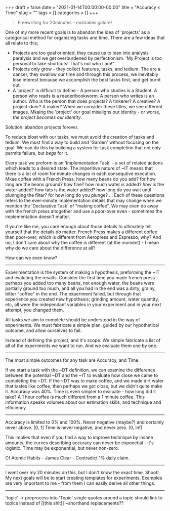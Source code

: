 +++ 
draft = false
date = "2021-01-14T00:00:00-00:00"
title = "Accuracy x Time"
slug = "" 
tags = []
categories = []
+++

> Freewriting for 20minutes - mistrakes galore!

One of my more recent goals is to abandon the idea of 'projects' as a categorical method for organizing tasks and time. There are a few ideas that all relate to this;

- Projects are too goal oriented, they cause us to lean into analysis paralysis and we get overburdened by perfectionism. 'My Project is too personal to take shortcuts! That's not who I am!"
- Projects only grow - they collect features, tasks, and tedium. The are a cancer, they swallow our time and through this process, we inevitably lose interest because we accomplish the best tasks first, and get burnt out.
- A 'project' is difficult to define - A person who studies is a Student. A person who reads is a reader/bookworm. A person who writes is an author. Who is the person that does projects? A tinkerer? A creative? A project-doer? A maker? When we consider these titles, we see different images. Mkaing the 'project' our goal misaligns our identity - or worse, _the project becomes our identity_.

Solution: abandon projects forever.

To reduce bloat with our tasks, we must avoid the creation of tasks and tedium. We must find a way to build and 'Garden' without focusing on the goal. We can do this by building a system for task completion that not only permits failure, but _begs_ for it.

Every task we preform is an 'Implementation Task' - a set of related actions which leads to a desired state. The imperitive nature of ~IT means that there is a lot of room for minute changes in each consequtive execution. Mkae coffee with a French Press, how many beans do you add? for how long are the beans ground? how fine? how much water is added? _how_ is the water added? how fats is the water added? how long do you wait until plunnging the filter? for how long do you plunge? ... Each of these questions refers to the ever-minute implementation details that may change when we mention the 'Declarative Task' of "making coffee". We may even do away with the french press altogether and use a poor-over even - sometimes the implementation doesn't matter.

If you're like me, you care enough about those details to ultimately tell yourself that the details _do_ matter. French Press makes a different coffee than poor-over, which is different from Aeropress and Espresso; why?
And no, I don't care about why the coffee is different (at the moment) - I mean why do we care about the difference at all?

How can we even know?

---

Experimentation is the system of making a hypothesis, preforming the ~IT and evaluting the results. Consider the first time you made french press - perhaps you added too many beans, not enough water, the beans were partially ground too much, and all you had in the end was a dirty, grainy, bitter "coffee" in the end. The experiment failed, but through that experience you created new hypothesis; grinding amount, water quantity, etc, all were the independant variables in your experiment and in your next attempt, you changed them.

All tasks we aim to complete should be understood in the way of experiments. We must fabricate a simple plan, guided by our hypothetical outcome, and allow ourselves to fail.

Instead of defining the project, and it's scope. We simple fabricate a list of all of the experiments we want to run. And we evaluate them one by one.

---

The most simple outcomes for any task are Accuracy, and Time.

If we start a task with the ~DT definition, we can examine the difference between the potential ~DT and the ~IT to evaluate how close we came to completing the ~DT.
If the ~DT was to make coffee, and we made dirt water that tastes like coffee, then perhaps we got close, but we didn't quite make it. Accuracy was 40%.
Time is even simpler to evaluate - how long did it take? A 1 hour coffee is much different from a 1 minute coffee. This information speaks volumes about our estimation skills, and technique and efficiency.

---

Accuracy is limited to 0% and 100%. Never negative (maybe?) and certainly never above. [0, 1]
Time is never negative, and never zero. (0, inf)

This implies that even if you find a way to improve technique by insane amounts, the curves describing accuracy can never be exponetial - it's logistic.
Time may be exponential, but never non-zero.

Cf Atomic Habits - James Clear - Contradict 1% daily claim.


---

I went over my 20 minutes on this, but I don't know the exact time. Shoot!
My next goals will be to start creating templates for experiments. Examples are very important to me - from them I can easily derive all other things.

---

'topic' -> preprocess into 'Topic'
single quotes around a topic should link to topics instead of [[this shit]]
~shorthand replacements??